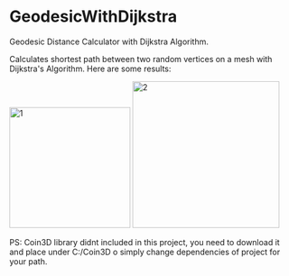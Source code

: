 # GeodesicWithDijkstra
Geodesic Distance Calculator with Dijkstra Algorithm.

Calculates shortest path between two random vertices on a mesh with Dijkstra's Algorithm. Here are some results:


<img width="214" alt="1" src="https://user-images.githubusercontent.com/39909689/164933901-46a3eb83-723f-4428-8c80-bedbfdc76ea9.png">

<img width="260" alt="2" src="https://user-images.githubusercontent.com/39909689/164933908-e69186f1-0a73-4e81-837b-50386ff49653.png">

PS: Coin3D library didnt included in this project, you need to download it and place under C:/Coin3D o simply change dependencies of project for your path.
